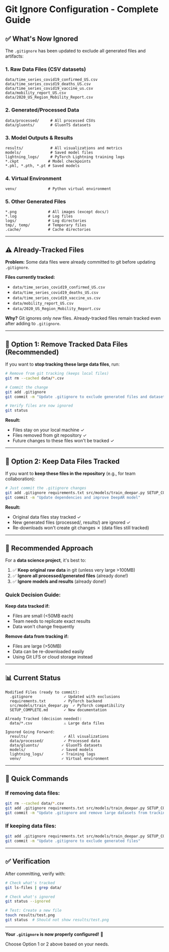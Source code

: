 # Git Ignore Configuration - Complete Guide

## ✅ What's Now Ignored

The `.gitignore` has been updated to exclude all generated files and artifacts:

### 1. **Raw Data Files** (CSV datasets)
```
data/time_series_covid19_confirmed_US.csv
data/time_series_covid19_deaths_US.csv
data/time_series_covid19_vaccine_us.csv
data/mobility_report_US.csv
data/2020_US_Region_Mobility_Report.csv
```

### 2. **Generated/Processed Data**
```
data/processed/     # All processed CSVs
data/gluonts/       # GluonTS datasets
```

### 3. **Model Outputs & Results**
```
results/            # All visualizations and metrics
models/             # Saved model files
lightning_logs/     # PyTorch Lightning training logs
*.ckpt             # Model checkpoints
*.pkl, *.pth, *.pt # Saved models
```

### 4. **Virtual Environment**
```
venv/              # Python virtual environment
```

### 5. **Other Generated Files**
```
*.png              # All images (except docs/)
*.log              # Log files
logs/              # Log directories
tmp/, temp/        # Temporary files
.cache/            # Cache directories
```

---

## ⚠️ Already-Tracked Files

**Problem:** Some data files were already committed to git before updating `.gitignore`.

**Files currently tracked:**
- `data/time_series_covid19_confirmed_US.csv`
- `data/time_series_covid19_deaths_US.csv`
- `data/time_series_covid19_vaccine_us.csv`
- `data/mobility_report_US.csv`
- `data/2020_US_Region_Mobility_Report.csv`

**Why?** Git ignores only *new* files. Already-tracked files remain tracked even after adding to `.gitignore`.

---

## 🔧 Option 1: Remove Tracked Data Files (Recommended)

If you want to **stop tracking these large data files**, run:

```bash
# Remove from git tracking (keeps local files)
git rm --cached data/*.csv

# Commit the change
git add .gitignore
git commit -m "Update .gitignore to exclude generated files and datasets"

# Verify files are now ignored
git status
```

**Result:** 
- Files stay on your local machine ✓
- Files removed from git repository ✓
- Future changes to these files won't be tracked ✓

---

## 🔧 Option 2: Keep Data Files Tracked

If you want to **keep these files in the repository** (e.g., for team collaboration):

```bash
# Just commit the .gitignore changes
git add .gitignore requirements.txt src/models/train_deepar.py SETUP_COMPLETE.md
git commit -m "Update dependencies and improve DeepAR model"
```

**Result:**
- Original data files stay tracked ✓
- New generated files (processed/, results/) are ignored ✓
- Re-downloads won't create git changes ✗ (data files still tracked)

---

## 🎯 Recommended Approach

For a **data science project**, it's best to:

1. ✅ **Keep original raw data** in git (unless very large >100MB)
2. ✅ **Ignore all processed/generated files** (already done!)
3. ✅ **Ignore models and results** (already done!)

### Quick Decision Guide:

**Keep data tracked if:**
- Files are small (<50MB each)
- Team needs to replicate exact results
- Data won't change frequently

**Remove data from tracking if:**
- Files are large (>50MB)
- Data can be re-downloaded easily
- Using Git LFS or cloud storage instead

---

## 📊 Current Status

```
Modified Files (ready to commit):
  .gitignore              ✓ Updated with exclusions
  requirements.txt        ✓ PyTorch backend
  src/models/train_deepar.py  ✓ PyTorch compatibility
  SETUP_COMPLETE.md       ✓ New documentation

Already Tracked (decision needed):
  data/*.csv              ⚠️ Large data files
  
Ignored Going Forward:
  results/                ✓ All visualizations
  data/processed/         ✓ Processed data
  data/gluonts/          ✓ GluonTS datasets
  models/                ✓ Saved models
  lightning_logs/        ✓ Training logs
  venv/                  ✓ Virtual environment
```

---

## 🚀 Quick Commands

### If removing data files:
```bash
git rm --cached data/*.csv
git add .gitignore requirements.txt src/models/train_deepar.py SETUP_COMPLETE.md
git commit -m "Update .gitignore and remove large datasets from tracking"
```

### If keeping data files:
```bash
git add .gitignore requirements.txt src/models/train_deepar.py SETUP_COMPLETE.md
git commit -m "Update .gitignore to exclude generated files"
```

---

## ✅ Verification

After committing, verify with:

```bash
# Check what's tracked
git ls-files | grep data/

# Check what's ignored
git status --ignored

# Test: Create a new file
touch results/test.png
git status  # Should not show results/test.png
```

---

**Your `.gitignore` is now properly configured!** 🎉

Choose Option 1 or 2 above based on your needs.
